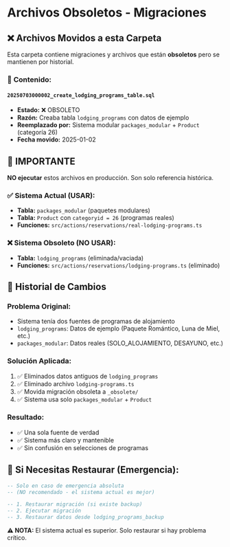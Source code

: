 # Archivos Obsoletos - Migraciones

## ❌ Archivos Movidos a esta Carpeta

Esta carpeta contiene migraciones y archivos que están **obsoletos** pero se mantienen por historial.

### 📁 **Contenido:**

#### `20250703000002_create_lodging_programs_table.sql`
- **Estado:** ❌ OBSOLETO 
- **Razón:** Creaba tabla `lodging_programs` con datos de ejemplo
- **Reemplazado por:** Sistema modular `packages_modular` + `Product` (categoría 26)
- **Fecha movido:** 2025-01-02

## 🚨 **IMPORTANTE**

**NO ejecutar** estos archivos en producción. Son solo referencia histórica.

### ✅ **Sistema Actual (USAR):**
- **Tabla:** `packages_modular` (paquetes modulares)
- **Tabla:** `Product` con `categoryid = 26` (programas reales)
- **Funciones:** `src/actions/reservations/real-lodging-programs.ts`

### ❌ **Sistema Obsoleto (NO USAR):**
- **Tabla:** `lodging_programs` (eliminada/vaciada)
- **Funciones:** `src/actions/reservations/lodging-programs.ts` (eliminado)

## 📝 **Historial de Cambios**

### **Problema Original:**
- Sistema tenía dos fuentes de programas de alojamiento
- `lodging_programs`: Datos de ejemplo (Paquete Romántico, Luna de Miel, etc.)
- `packages_modular`: Datos reales (SOLO_ALOJAMIENTO, DESAYUNO, etc.)

### **Solución Aplicada:**
1. ✅ Eliminados datos antiguos de `lodging_programs`
2. ✅ Eliminado archivo `lodging-programs.ts`
3. ✅ Movida migración obsoleta a `_obsolete/`
4. ✅ Sistema usa solo `packages_modular` + `Product`

### **Resultado:**
- ✅ Una sola fuente de verdad
- ✅ Sistema más claro y mantenible
- ✅ Sin confusión en selecciones de programas

## 🔄 **Si Necesitas Restaurar (Emergencia):**

```sql
-- Solo en caso de emergencia absoluta
-- (NO recomendado - el sistema actual es mejor)

-- 1. Restaurar migración (si existe backup)
-- 2. Ejecutar migración
-- 3. Restaurar datos desde lodging_programs_backup
```

**⚠️ NOTA:** El sistema actual es superior. Solo restaurar si hay problema crítico. 